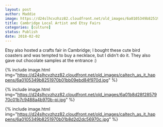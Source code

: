```yaml
---
layout: post
author: Maddie
image: https://d24slhcvzhzz82.cloudfront.net/old_images/6a0105349b8251970b01bb09ebd857970d.jpg
title: Cambridge Local Artist and Etsy Fairs
categories: [culture]
status: Publish
date: 2018-02-02
---
```


Etsy also hosted a crafts fair in Cambridge; I bought these cute bird coasters and was tempted to buy a necklace, but I didn't do it. They also gave out chocolate samples at the entrance :)


{% include image.html img="https://d24slhcvzhzz82.cloudfront.net/old_images/caltech_as_it_happens/6a0105349b8251970b01bb09ebd84f970d.jpg" %}


{% include image.html img="https://d24slhcvzhzz82.cloudfront.net/old_images/6a01b8d28f2857970c01b7c9488a4b970b-pi.jpg" %}


{% include image.html img="https://d24slhcvzhzz82.cloudfront.net/old_images/caltech_as_it_happens/6a0105349b8251970b01b8d2d2dc56970c.jpg" %}
